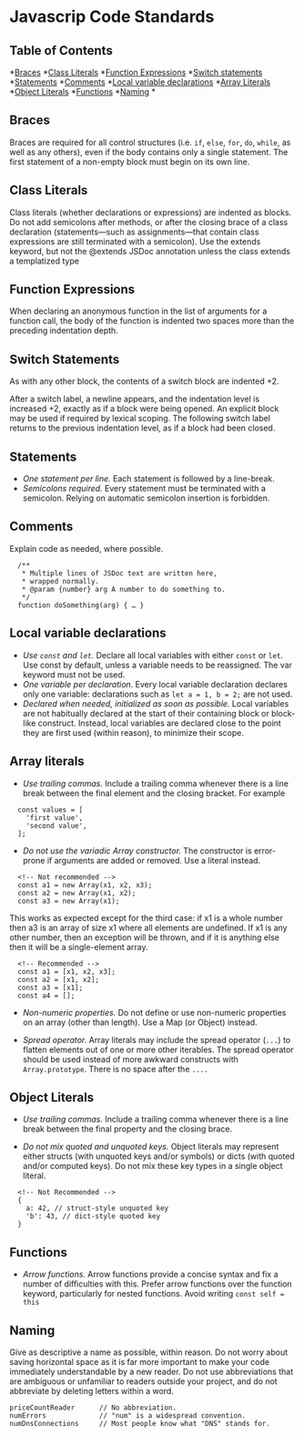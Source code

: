 # Javascrip Code Standards

## Table of Contents
*[Braces](#braces)
*[Class Literals](#class-literals)
*[Function Expressions](#function-expressions)
*[Switch statements](#switch-statements)
*[Statements](#statements)
*[Comments](##comments)
*[Local variable declarations](#local-variable-declarations)
*[Array Literals](#array-literals)
*[Object Literals](#object-literals)
*[Functions](##functions)
*[Naming](#naming)
*[]()


## Braces
Braces are required for all control structures (i.e. `if`, `else`, `for`, `do`, `while`, as well as any others), even if the body contains only a single statement. The first statement of a non-empty block must begin on its own line.

## Class Literals
Class literals (whether declarations or expressions) are indented as blocks. Do not add semicolons after methods, or after the closing brace of a class declaration (statements—such as assignments—that contain class expressions are still terminated with a semicolon). Use the extends keyword, but not the @extends JSDoc annotation unless the class extends a templatized type

## Function Expressions
When declaring an anonymous function in the list of arguments for a function call, the body of the function is indented two spaces more than the preceding indentation depth.

## Switch Statements
As with any other block, the contents of a switch block are indented +2.

After a switch label, a newline appears, and the indentation level is increased +2, exactly as if a block were being opened. An explicit block may be used if required by lexical scoping. The following switch label returns to the previous indentation level, as if a block had been closed.

## Statements
* *One statement per line.* Each statement is followed by a line-break.
* *Semicolons required.* Every statement must be terminated with a semicolon. Relying on automatic semicolon insertion is forbidden.

## Comments
Explain code as needed, where possible.
```
  /**
   * Multiple lines of JSDoc text are written here,
   * wrapped normally.
   * @param {number} arg A number to do something to.
   */
  function doSomething(arg) { … }
```

## Local variable declarations
* *Use `const` and `let`.* Declare all local variables with either `const` or `let`. Use const by default, 
unless a variable needs to be reassigned. The var keyword must not be used.
* *One variable per declaration*. Every local variable declaration declares only one variable: declarations such as `let a = 1, b = 2;` are not used.
* *Declared when needed, initialized as soon as possible.* Local variables are not habitually declared at the start of their containing block or block-like construct. Instead, local variables are declared close to the point they are first used (within reason), to minimize their scope.


## Array literals
* *Use trailing commas.* Include a trailing comma whenever there is a line break between the final element and the closing bracket. For example

```
  const values = [
    'first value',
    'second value',
  ];
```

* *Do not use the variadic Array constructor.* The constructor is error-prone if arguments are added or removed. Use a literal instead.

```
  <!-- Not recommended -->
  const a1 = new Array(x1, x2, x3);
  const a2 = new Array(x1, x2);
  const a3 = new Array(x1);
```

This works as expected except for the third case: if x1 is a whole number then a3 is an array of size x1 where all elements are undefined. If x1 is any other number, then an exception will be thrown, and if it is anything else then it will be a single-element array.

```
  <!-- Recommended -->
  const a1 = [x1, x2, x3];
  const a2 = [x1, x2];
  const a3 = [x1];
  const a4 = [];
```

* *Non-numeric properties.* Do not define or use non-numeric properties on an array (other than length). Use a Map (or Object) instead.

* *Spread operator.* Array literals may include the spread operator (`...`) to flatten elements out of one or more other iterables. The spread operator should be used instead of more awkward constructs with `Array.prototype`. There is no space after the `....`

## Object Literals
* *Use trailing commas.* Include a trailing comma whenever there is a line break between the final property and the closing brace.

* *Do not mix quoted and unquoted keys.* Object literals may represent either structs (with unquoted keys and/or symbols) or dicts (with quoted and/or computed keys). Do not mix these key types in a single object literal. 

```
  <!-- Not Recommended -->
  {
    a: 42, // struct-style unquoted key
    'b': 43, // dict-style quoted key
  }
```

## Functions
* *Arrow functions.* Arrow functions provide a concise syntax and fix a number of difficulties with this. Prefer arrow functions over the function keyword, particularly for nested functions. Avoid writing `const self = this`

## Naming
Give as descriptive a name as possible, within reason. Do not worry about saving horizontal space as it is far more important to make your code immediately understandable by a new reader. Do not use abbreviations that are ambiguous or unfamiliar to readers outside your project, and do not abbreviate by deleting letters within a word.

```
priceCountReader      // No abbreviation.
numErrors             // "num" is a widespread convention.
numDnsConnections     // Most people know what "DNS" stands for.
```